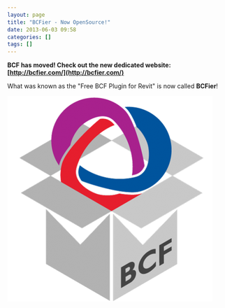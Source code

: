 ```yaml
---
layout: page
title: "BCFier - Now OpenSource!"
date: 2013-06-03 09:58
categories: []
tags: []
---
```

**BCF has moved! Check out the new dedicated website: [http://bcfier.com/](http://bcfier.com/)**

What was known as the "Free BCF Plugin for Revit" is now called **BCFier**! 

![BCFier](/assets/2014/07/bcfier-470x470.png)


